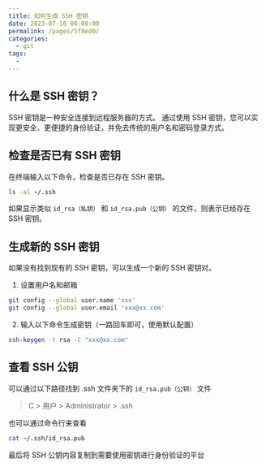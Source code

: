 ```yaml
---
title: 如何生成 SSH 密钥
date: 2023-07-16 00:00:00
permalink: /pages/5f8ed0/
categories: 
  - git
tags: 
  - 
---
```


## 什么是 SSH 密钥？

SSH 密钥是一种安全连接到远程服务器的方式。
通过使用 SSH 密钥，您可以实现更安全、更便捷的身份验证，并免去传统的用户名和密码登录方式。

## 检查是否已有 SSH 密钥

在终端输入以下命令，检查是否已存在 SSH 密钥。

```bash
ls -al ~/.ssh
```

如果显示类似 `id_rsa（私钥）` 和 `id_rsa.pub（公钥）` 的文件，则表示已经存在 SSH 密钥。

## 生成新的 SSH 密钥

如果没有找到现有的 SSH 密钥，可以生成一个新的 SSH 密钥对。

1. 设置用户名和邮箱

```bash
git config --global user.name 'xxx'
git config --global user.email 'xxx@xx.com'
```

2. 输入以下命令生成密钥（一路回车即可，使用默认配置）

```bash
ssh-keygen -t rsa -C "xxx@xx.com"
```

## 查看 SSH 公钥

可以通过以下路径找到 .ssh 文件夹下的 `id_rsa.pub（公钥）` 文件

> C > 用户 > Administrator > .ssh

也可以通过命令行来查看

```bash
cat ~/.ssh/id_rsa.pub
```

最后将 SSH 公钥内容复制到需要使用密钥进行身份验证的平台
